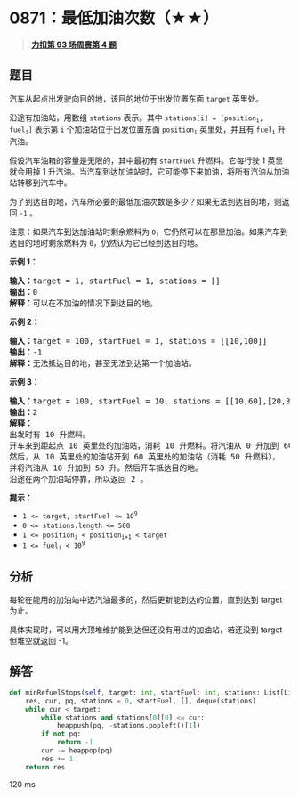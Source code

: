 # 0871：最低加油次数（★★）


> <u>**[力扣第 93 场周赛第 4 题](https://leetcode.cn/problems/minimum-number-of-refueling-stops/)**</u>

## 题目

<p>汽车从起点出发驶向目的地，该目的地位于出发位置东面 <code>target</code> 英里处。</p>

<p>沿途有加油站，用数组 <code>stations</code> 表示。其中 <code>stations[i] = [position<sub>i</sub>, fuel<sub>i</sub>]</code> 表示第 <code>i</code> 个加油站位于出发位置东面 <code>position<sub>i</sub></code> 英里处，并且有 <code>fuel<sub>i</sub></code> 升汽油。</p>

<p>假设汽车油箱的容量是无限的，其中最初有 <code>startFuel</code> 升燃料。它每行驶 1 英里就会用掉 1 升汽油。当汽车到达加油站时，它可能停下来加油，将所有汽油从加油站转移到汽车中。</p>

<p>为了到达目的地，汽车所必要的最低加油次数是多少？如果无法到达目的地，则返回 <code>-1</code> 。</p>

<p>注意：如果汽车到达加油站时剩余燃料为 <code>0</code>，它仍然可以在那里加油。如果汽车到达目的地时剩余燃料为 <code>0</code>，仍然认为它已经到达目的地。</p>



<p><strong>示例 1：</strong></p>

<pre>
<strong>输入：</strong>target = 1, startFuel = 1, stations = []
<strong>输出：</strong>0
<strong>解释：</strong>可以在不加油的情况下到达目的地。
</pre>

<p><strong>示例 2：</strong></p>

<pre>
<strong>输入：</strong>target = 100, startFuel = 1, stations = [[10,100]]
<strong>输出：</strong>-1
<strong>解释：</strong>无法抵达目的地，甚至无法到达第一个加油站。
</pre>

<p><strong>示例 3：</strong></p>

<pre>
<strong>输入：</strong>target = 100, startFuel = 10, stations = [[10,60],[20,30],[30,30],[60,40]]
<strong>输出：</strong>2
<strong>解释：</strong>
出发时有 10 升燃料。
开车来到距起点 10 英里处的加油站，消耗 10 升燃料。将汽油从 0 升加到 60 升。
然后，从 10 英里处的加油站开到 60 英里处的加油站（消耗 50 升燃料），
并将汽油从 10 升加到 50 升。然后开车抵达目的地。
沿途在两个加油站停靠，所以返回 2 。
</pre>



<p><strong>提示：</strong></p>

<ul>
<li><code>1 &lt;= target, startFuel &lt;= 10<sup>9</sup></code></li>
<li><code>0 &lt;= stations.length &lt;= 500</code></li>
<li><code>1 &lt;= position<sub>i</sub> &lt; position<sub>i+1</sub> &lt; target</code></li>
<li><code>1 &lt;= fuel<sub>i</sub> &lt; 10<sup>9</sup></code></li>
</ul>


## 分析

每轮在能用的加油站中选汽油最多的，然后更新能到达的位置，直到达到 target 为止。

具体实现时，可以用大顶堆维护能到达但还没有用过的加油站，若还没到 target 但堆空就返回 -1。

## 解答

```python
def minRefuelStops(self, target: int, startFuel: int, stations: List[List[int]]) -> int:
	res, cur, pq, stations = 0, startFuel, [], deque(stations)
	while cur < target:
		while stations and stations[0][0] <= cur:
			heappush(pq, -stations.popleft()[1])
		if not pq:
			return -1
		cur -= heappop(pq)
		res += 1
	return res
```

120 ms

